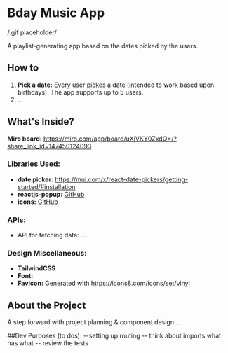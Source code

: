 # Bday Music App

/.gif placeholder/

A playlist-generating app based on the dates picked by the users.

## How to

1. **Pick a date:** Every user pickes a date (intended to work based upon birthdays). The app supports up to 5 users.
2. ...

## What's Inside?

**Miro board:** https://miro.com/app/board/uXjVKY0ZxdQ=/?share_link_id=147450124093

### Libraries Used:

- **date picker:** https://mui.com/x/react-date-pickers/getting-started/#installation
- **reactjs-popup:** [GitHub](https://github.com/yjose/reactjs-popup)
- **icons:** [GitHub](https://github.com/coreui/coreui-icons-react)

### APIs:

- API for fetching data: ...

### Design Miscellaneous:

- **TailwindCSS**
- **Font:**
- **Favicon:** Generated with https://icons8.com/icons/set/vinyl

## About the Project

A step forward with project planning & component design. ...

##Dev Purposes (to dos):
--setting up routing
-- think about imports what has what
-- review the tests
